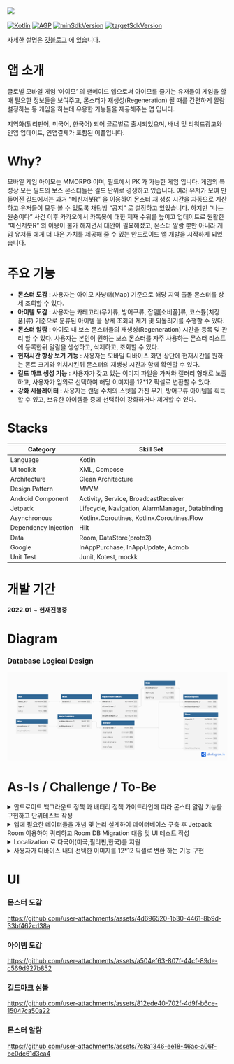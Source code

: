 <a href="https://play.google.com/store/apps/details?id=com.jinproject.twomillustratedbook">
	<img src="https://img.shields.io/badge/PlayStore-v2.3.1-4285F4?style=for-the-badge&logo=googleplay&logoColor=white&link=https://play.google.com/store/apps/details?id=com.jinproject.twomillustratedbook" />
</a>

[![Kotlin](https://img.shields.io/badge/Kotlin-2.0.10-blue.svg)](https://kotlinlang.org)
[![AGP](https://img.shields.io/badge/gradle-8.5.0-green.svg)](https://gradle.org/)
[![minSdkVersion](https://img.shields.io/badge/minSdkVersion-26-red)](https://developer.android.com/distribute/best-practices/develop/target-sdk)
[![targetSdkVersion](https://img.shields.io/badge/targetSdkVersion-34-orange)](https://developer.android.com/distribute/best-practices/develop/target-sdk)

자세한 설명은 [깃블로그](https://jowunnal.github.io/categories/#projects "블로그 링크") 에 있습니다.

# 앱 소개

글로벌 모바일 게임 ‘아이모’ 의 팬메이드 앱으로써 아이모를 즐기는 유저들이 게임을 할때 필요한 정보들을 보여주고, 몬스터가 재생성(Regeneration) 될 때를 간편하게 알람 설정하는 등 게임을 하는데 유용한 기능들을 제공해주는 앱 입니다.

지역화(필리핀어, 미국어, 한국어) 되어 글로벌로 출시되었으며, 배너 및 리워드광고와 인앱 업데이트, 인앱결제가 포함된 어플입니다.

# Why?

모바일 게임 아이모는 MMORPG 이며, 필드에서 PK 가 가능한 게임 입니다. 게임의 특성상 모든 필드의 보스 몬스터들은 길드 단위로 경쟁하고 있습니다. 여러 유저가 모여 만들어진 길드에서는 과거 “메신저봇R” 을 이용하여 몬스터 재 생성 시간을 자동으로 계산하고 유저들이 모두 볼 수 있도록 채팅방 “공지” 로 설정하고 있었습니다. 하지만 “나는 원숭이다” 사건 이후 카카오에서 카톡봇에 대한 제재 수위를 높이고 업데이트로 원활한 “메신저봇R” 의 이용이 불가 해지면서 대안이 필요해졌고, 몬스터 알람 뿐만 아니라 게임 유저들 에게 더 나은 가치를 제공해 줄 수 있는 안드로이드 앱 개발을 시작하게 되었습니다.

# 주요 기능

- **몬스터 도감** : 사용자는 아이모 사냥터(Map) 기준으로 해당 지역 출몰 몬스터를 상세 조회할 수 있다.
- **아이템 도감** : 사용자는 카테고리(무기류, 방어구류, 잡템[소비품]류, 코스튬[치장품]류) 기준으로 분류된 아이템 을 상세 조회와 제거 및 되돌리기를 수행할 수 있다.
- **몬스터 알람** : 아이모 내 보스 몬스터들의 재생성(Regeneration) 시간을 등록 및 관리 할 수 있다. 사용자는 본인이 원하는 보스 몬스터를 자주 사용하는 몬스터 리스트에 등록한뒤 알람을 생성하고, 삭제하고, 조회할 수 있다.
- **현재시간 항상 보기 기능** : 사용자는 모바일 디바이스 화면 상단에 현재시간을 원하는 폰트 크기와 위치시킨뒤 몬스터의 재생성 시간과 함께 확인할 수 있다.
- **길드 마크 생성 기능** : 사용자가 갖고 있는 이미지 파일을 가져와 갤러리 형태로 노출하고, 사용자가 임의로 선택하여 해당 이미지를 12*12 픽셀로 변환할 수 있다.
- **강화 시뮬레이터** : 사용자는 랜덤 수치의 스텟을 가진 무기, 방어구류 아이템을 획득할 수 있고, 보유한 아이템들 중에 선택하여 강화하거나 제거할 수 있다.

# Stacks

| Category | Skill Set |
| ----- | ----- |
| Language | Kotlin |
| UI toolkit | XML, Compose |
| Architecture | Clean Architecture |
| Design Pattern | MVVM |
| Android Component | Activity, Service, BroadcastReceiver |
| Jetpack | Lifecycle, Navigation, AlarmManager, Databinding |
| Asynchronous | Kotlinx.Coroutines, Kotlinx.Coroutines.Flow |
| Dependency Injection | Hilt |
| Data | Room, DataStore(proto3) |
| Google | InAppPurchase, InAppUpdate, Admob |
| Unit Test | Junit, Kotest, mockk |

# 개발 기간

**2022.01** ~ **현재진행중**

# Diagram

### Database Logical Design

<img src="miscellaneoustool/documentation/db_logical_diagram.png" />

# As-Is / Challenge / To-Be

<details>
<summary>안드로이드 백그라운드 정책 과 배터리 정책 가이드라인에 따라 몬스터 알람 기능을 구현하고 단위테스트 작성</summary>
<div markdown="1">

### As-Is
- 몬스터 이름을 Spinner에서 선택한 뒤 "추가하기" 버튼을 누르면 “자주 사용하는 몬스터 리스트”에 등록된다.
  - 등록된 몬스터들은 버튼으로 노출되며, 클릭하면 죽은 시간을 입력할 수 있는 NumberPicker 가 BottomSheet 로 노출된다.
  - 죽은 시간을 입력한 뒤 "시작하기" 버튼을 누르면 몬스터의 재 생성 시간을 계산한 뒤 **알람을 생성**한다.
- 생성된 알람들은 현재 진행중인 알람 내역에서 조회할 수 있다.
- 몬스터 알람 간격은 NumberPicker 로 변경할 수 있다. 기본적으로 두개의 알람이 각각 5분, 10분 전 으로 생성된다.
- 사용자가 선택하여 현재시간과 함께 등록된 몬스터 알람의 재생성 시간을 Overlay 로 볼 수 있다.
- 알람은 지정된 시간에 Notification 을 생성하고, Notification 에서는 "알람 재생성" 버튼으로 현재 시간을 기준으로 몬스터 알람을 재 생성 할 수 있다.
- 알람을 생성하기 위한 비즈니스 로직에 대한 검증을 위해 단위테스트를 작성한다.

### Challenge
- 데이터
  - 몬스터 이름으로 Database 에 저장되어 있는 몬스터 정보의 재 생성 시간을 가져와 사용하였습니다.
  - 생성된 모든 알람들은 Database 에 몬스터 이름 단위로 저장합니다.
- 알람 생성
  - 몬스터의 재 생성 시간은 수분 ~ 수일 까지 걸릴 수 있고, 앱이 **백그라운드**에 있거나 디바이스가 **도즈모드**에 진입해도 **정시** 에 울려야 합니다.
  - 따라서 **AlarmManager#setAlarmClock** 으로 알람을 생성하고 **BroadcastReceiver** 에서 수신하여 **Notification** 을 생성합니다.
    - **BroadcastReceiver#onReceive(Intent)** 는 코드를 모두 빠르게 수행시키고 프로세스가 종료되기 때문에 비동기 작업을 이 안에서 처리하지 않고, intent 에 필요한 모든 정보를 담아와서 처리합니다.
- 알람 재 생성
  - **NotificationCompat.Builder#addAction** 으로 "알람 재생성" 버튼을 생성하고, **PendingIntent#getService** 으로 서비스를 실행하여 알람을 재 생성합니다.
- 단위테스트 작성
  - 알람을 생성하기 위해 몬스터 이름으로 몬스터 정보를 가져오고, 정보의 재 생성 시간을 이용하여 현재 시간으로 부터 몬스터의 다음 생성 시간을 계산하는 과정의 단위테스트를 kotlin 언어 기반 라이브러리인 **kotest** 와 **mockk**를 이용하여 작성하였습니다.

### To-Be
- 사용자들은 더 이상의 몬스터 재 생성 시간 계산의 실수를 방지하고, 알람 생성으로 정확한 시간에 잊지 않고 몬스터를 사냥할 수 있게 되었습니다.
- 몬스터 재 생성 시간을 계산하는 담당자의 계산 실수로 인한 길드 내의 유저들간에 불화를 방지할 수 있었습니다.

</div>
</details>

<details>
<summary>앱에 필요한 데이터들을 개념 및 논리 설계하여 데이터베이스 구축 후 Jetpack Room 이용하여 쿼리하고 Room DB Migration 대응 및 UI 테스트 작성</summary>
<div markdown="1">

### As-Is
- 몬스터 도감, 아이템 도감, 몬스터 알람, 강화 시뮬레이터 기능에 사용할 데이터들이 필요하다.

### Challenge
- 데이터 저장은 Local **Database** 선택
  - 해당 앱은 사용자 디바이스(Local) 기반의 앱 이므로 서버로 부터 데이터를 요청하지 않습니다.
  - **DataStore** 를 사용하기에는 많은 양의 데이터를 복잡한 데이터 구조로 관리해야 합니다.
  - 따라서, 디바이스에 **Database** 를 이용하여 데이터를 저장하고 관리하는 방법을 선택했습니다.
- Database 를 위한 **Jetpack Room** 선택
  - 안드로이드의 DBMS 는 **SQLite** 를 이용합니다.
  - **SQLite** 를 직접 이용하기에는 **보일러 플레이트**가 많이 발생하고, Migration 과 같은 **DB 관리에 어려움**이 발생했습니다.
  - **어노테이션**으로 보일러 플레이트를 줄이고, **Kotlinx.Coroutines 를 지원**하여 DB 관리에 다양한 API 를 제공해주는 **JetPack Room** 을 채택했습니다.
  - 몬스터, 아이템, 도감에 대해 개념적 설계로 **E-R 다이어그램**을 산출하고, 논리적 설계로 테이블 관계도를 구성했습니다.
- Room DB Migration
  - **Jetpack Room** 은 **DB Migration** 에 대해 **수동이전**과 **자동이전**을 지원하고 있습니다.
  - 리펙토링 과정에 DB에 **중대한 변경점들이 크게 발생**하여 **수동이전** 코드를 작성하고, **crash 를 방지하기 위해** Migration 에 대한 **UI test** 를 작성하였습니다. 

### To-Be
- 안드로이드 생태계에서 Local 데이터를 관리할 수 있는 방법인 **SharedPerferences**, **DataStore** 와 **Room** 에 대해 알게 되었습니다.

</div>
</details>

<details>
<summary>Localization 로 다국어(미국,필리핀,한국)를 지원</summary>
<div markdown="1">

### As-Is
- 모바일 게임 아이모는 글로벌 서버가 있고, 주요 국가인 미국, 필리핀 에 대한 서비스를 지원해야 한다.

### Challenge
- UI string 요소들의 지역화는 **resource 의 string.xml** 을 이용하여 지역화 하였습니다.
- 데이터베이스로 부터 가져온 데이터들의 지역화는 string.xml 로 지역화 할 수 없는 문제가 발생했습니다.
- 이를 Database 를 **언어에 따라 생성한 뒤**, Data layer 에서 ApplicationContext 를 주입받아 **앱의 Locale 로 분기**하여 가져오도록 지역화 하였습니다.

### To-Be
- 앱의 이용자들중 10% 만큼의 글로벌 유저들을 추가적으로 유치할 수 있었습니다.

</div>
</details>

<details>
<summary>사용자가 디바이스 내의 선택한 이미지를 12*12 픽셀로 변환 하는 기능 구현</summary>
<div markdown="1">

### As-Is
- 사용자의 디바이스 저장 공간에 있는 이미지들을 커스텀 갤러리 화면에 노출한다.
    - 갤러리의 모든 이미지들은 확대하기 버튼이 함께 노출되며, 클릭시 상세 이미지 화면으로 전환된다.
    - 갤러리는 100개의 이미지를 페이징 처리하여 가져온다.
      - 갤러리 끝에서 위로 드래그시 인스타그램의 "피드 가져오기" 와 유사한 애니메이션과 함께 100 개의 이미지를 추가로 가져온다.
    - 갤러리에는 스크롤 바 와 "최상단으로 이동하기" 버튼이 있다.
- 사용자는 임의의 이미지를 선택하면, 변환하기 버튼이 생성된다.
    - 선택된 이미지는 해제할 수 있고, 해제되지 않으면 다른 이미지를 선택할 수 없다.
- 변환하기 버튼을 누르면, 이미지의 원본과 함께 12*12 픽셀로 변환된 작은 크기의 미리보기를 제공한다.
- 사용자는 미리보기 이미지를 확인하고 변환을 원한다면, 변환하기 버튼을 누른다.
- 변환을 위해서는 인앱 결제가 수행되며, 결제가 완료 되면 다음 4가지가 노출된다.
    - 이미지의 변환된 12*12 픽셀
        - 12*12 픽셀들은 인게임에서 함께 보기 위해 Overlay 로 노출된다.
    - 사용된 색상들을 “색상 팔레트”
        - 색상 팔레트에 있는 색상을 클릭하면, 해당 색상이 사용된 픽셀만 픽셀 공간에 노출된다.
    - 색상들을 공통화 하기 위한 “색상 정밀도” 의 입력 SeekBar
        - 색상 정밀도에 따라 색상 팔레트의 색상이 공통화 되어 노출된다.
    - 12*12 픽셀로 변환된 작은 형태의 미리보기

### Challenge
- 커스텀 갤러리
  - why?
    - 안드로이드 13 버전 부터 **Photo Picker** 가 등장했고, 안드로이드 14 버전 부터 저장 장소로 부터 이미지를 가져오는 권한에 대한 제한이 강화되면서 **READ_MEDIA_VISUAL_USER_SELECTED** 권한이 추가되고 특별한 사용사례가 아니면 **Photo Picker** 를 사용하는 것이 강제 되었습니다.
    - 해당 앱의 "길드 마크 심볼 생성" 기능은 앱의 핵심 기능이고, 사용자의 접근이 빈번하게 이루어질 수 있으며, 이미지에 대한 변환을 수행하는 기능이 제공되기 때문에 해당 권한을 앱에서 사용할 수 있도록 승인 되었습니다.
    - 또한 Dynamic 한 UI Component 를 개발하고자 하는 목적이 있었으므로 **Photo Picker** 대신 **커스텀 갤러리**를 구현하는 방법을 채택하였습니다.
  - How?
    - **READ_MEDIA_IMAGES** 와 안드로이드 14 버전 이상 이라면 추가로 **READ_MEDIA_VISUAL_USER_SELECTED** 에 대한 권한을 요청 합니다.
    - 승인된 권한에 맞게 저장소로 부터 **Context#contentResolver** 로 가장 최근에 수정된 이미지 순서대로 100개를 가져옵니다.
    - 갤러리 LazyList 의 item 의 view size 에 이미지 개수를 곱하여 **스크롤 바의 위치**를 계산합니다.
    - "최상단으로 이동하기" 버튼을 클릭시 **LazyListState#animateScrollToItem** 으로 이동합니다.
      - 해당 버튼은 **코루틴을 활용한 타이머**로 3초간 스크롤이 발생하지 않으면 사라지도록 하였습니다.
- 결제
  - 인앱 결제는 **gms** 의 **InAppPurchase** 를 이용하여 구현하였습니다.
- 12*12 픽셀의 이미지 변환
  - 사용자가 선택한 이미지의 contentURI 로 **ImageDecoder#decodeBitmap** 을 이용하여 비트맵 객체를 생성합니다.
  - 해당 비트맵을 **Bitmap#createScaledBitmap** 을 이용하여 12*12 픽셀 로 변환합니다.
  - 변환된 비트맵을 **Bitmap#getPixels** 을 이용하여 색상 배열을 추출하고, 색상 정밀도 범위 내에서 비슷한 **색상들을 공통화** 하여 노출합니다.
    - 비슷한 색상들을 공통화 하는 이유는 사용성 측면에서 육안으로 구분하기 힘들 정도의 비슷한 색상들이 "색상 팔레트" 에 나뉘어져 존재하는 문제 때문입니다.
    - **색상 공통화 알고리즘**
      - "색상 팔레트" 로 담을 리스트를 생성합니다.
      - 12*12 색상 배열에 대해 완전 탐색합니다.
      - 해당 색상과 "색상 팔레트" 리스트의 색상들과의 rgb 값 차이가 "색상 정밀도" 수치 범위 내에 있다면 리스트에 추가하지 않고 반복을 종료합니다. 색상 리스트의 끝까지 없다면, 리스트에 추가합니다.
      - 마지막으로 "색상 팔레트" 리스트를 rgb 값 순서대로 정렬합니다.

### To-Be
- 이미지가 컴퓨터상에서 존재하는 방법인 **Bitmap** 과 **Vector** 에 대해 알게되었고 **png, jpg, webp, svg** 와 같은 확장자들에 대해 알게 되었습니다.
- **android.graphics.Bitmap** 의 다양한 API 들을 활용하면서 **이미지 처리에 대한 이해**를 넓힐 수 있었습니다.

</div>
</details>
 
# UI

### 몬스터 도감

https://github.com/user-attachments/assets/4d696520-1b30-4461-8b9d-33bf462cd38a

### 아이템 도감

https://github.com/user-attachments/assets/a504ef63-807f-44cf-89de-c569d927b852

### 길드마크 심볼

https://github.com/user-attachments/assets/812ede40-702f-4d9f-b6ce-15047ca50a22

### 몬스터 알람

https://github.com/user-attachments/assets/7c8a1346-ee18-46ac-a06f-be0dc61d3ca4
